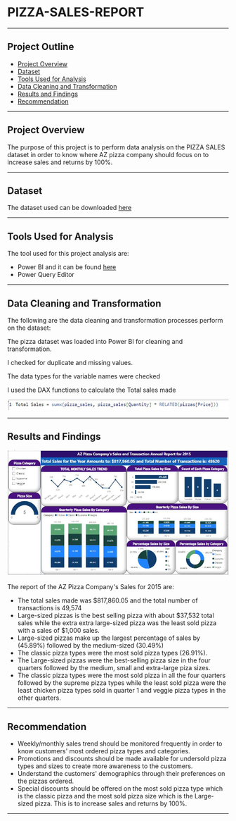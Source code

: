 # PIZZA-SALES-REPORT

---
## **Project Outline**
- [Project Overview](#Project-Overview)
- [Dataset](#Dataset)
- [Tools Used for Analysis](#Tools-Used-for-Analysis)
- [Data Cleaning and Transformation](#Data-Cleaning-and-Transformation)
- [Results and Findings](#Results-and-Findings)
- [Recommendation](#Recommendation)
---

## Project Overview
The purpose of this project is to perform data analysis on the PIZZA SALES dataset in order to know where AZ pizza company should focus on to increase sales and returns by 100%.

---
## Dataset
The dataset used can be downloaded 
[here](https://www.kaggle.com/datasets/nextmillionaire/pizza-sales-dataset)

---

## Tools Used for Analysis 

The tool used for this project analysis are:
-  Power BI and it can be found [here](https://powerbi.microsoft.com/en-us/downloads)
- Power Query Editor 

---

## Data Cleaning and Transformation

The following are the data cleaning and transformation processes perform on the dataset:

The pizza dataset was loaded into Power BI for cleaning and transformation. 

I checked for duplicate and missing values. 

The data types for the variable names were checked 

I used the DAX functions to calculate the Total sales made

![](g2.JPG)

---

## Results and Findings

![](g2..JPG)

The report of the AZ Pizza Company's Sales for 2015 are:

- The total sales made was $817,860.05 and the total number of transactions is 49,574
- Large-sized pizzas is the best selling pizza with about $37,532 total sales while the extra extra large-sized pizza was the least sold pizza with a sales of $1,000 sales.
- Large-sized pizzas make up the largest percentage of sales by (45.89%) followed by the medium-sized (30.49%) 
- The classic pizza types were the most sold pizza types (26.91%).
- The Large-sized pizzas were the best-selling pizza size in the four quarters followed by the medium, small and extra-large piza sizes.
- The classic pizza types were the most sold pizza in all the four quarters followed by the supreme pizza types while the least sold pizza were the least chicken pizza types sold in quarter 1 and veggie pizza types in the other quarters.

---

## Recommendation

- Weekly/monthly sales trend should be monitored frequently in order to know customers' most ordered pizza types and categories.
- Promotions and discounts should be made available for undersold pizza types and sizes to create more awareness to the customers.
- Understand the customers' demographics through their preferences on the pizzas ordered.
- Special discounts should be offered on the most sold pizza type which is the classic pizza and the most sold pizza size which is the Large-sized pizza. This is to increase sales and returns by 100%.

---
